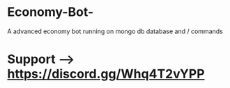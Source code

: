# Economy-Bot-
A advanced economy bot running on mongo db database and / commands
# Support --> https://discord.gg/Whq4T2vYPP
